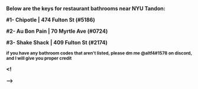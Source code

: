 <html>
    <body>
       <p><b>Below are the keys for restaurant bathrooms near NYU Tandon:<b><p>
        <p>#1- Chipotle | 474 Fulton St (#5186)</p>
        <p>#2- Au Bon Pain | 70 Myrtle Ave (#0724)</p>
        <p>#3- Shake Shack | 409 Fulton St (#2174)</p>
        <p><sub>if you have any bathroom codes that aren't listed, please dm me @altf4#1578 on discord, and I will give you proper credit<sub><p>
    <body>
        
<! <script src="https://apps.elfsight.com/p/platform.js" defer></script>
<div class="elfsight-app-103c9290-a36d-4898-9b60-e3531802bbee"></div> -->
        
<html>
